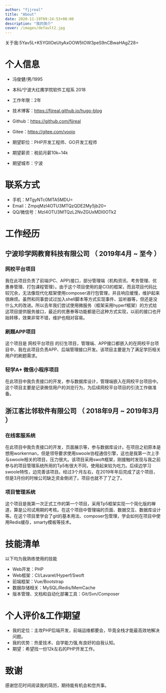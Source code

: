 ```yaml
---
author: "fjjreal"
title: "About"
date: 2020-11-19T09:24:53+08:00
description: "我的简介"
cover: /images/default2.jpg
---
```


关于我:5Yav5L+K5YGlIOeUtyAxOOW5tOW3peS9nCBwaHAgZ28=
<!--more-->

# 个人信息

 - 冯俊健/男/1995
 - 本科/宁波大红鹰学院软件工程系 2018
 - 工作年限：2年
 - 技术博客：https://fjjreal.github.io/hugo-blog
 - Github：https://github.com/fjjreal 
 - Gitee：https://gitee.com/voojo

 - 期望职位：PHP开发工程师、GO开发工程师
 - 期望薪资：税前月薪10k~14k
 - 期望城市：宁波


# 联系方式

- 手机：MTgyNTc0MTA5MDU=
- Email：ZmpqMzI4OTU3MTQzQDE2My5jb20=
- QQ/微信号：MzI4OTU3MTQzL2NvZGUxMDI0OTk2


# 工作经历

## 宁波珍学网教育科技有限公司 （ 2019年4月 ~ 至今 ）

### 网校平台项目 
我在此项目负责了前端(PC、APP)接口，部分管理端（机构资讯、考务管理、优惠券管理、打包课程管理）。由于这个项目使用的是CI3的框架，而且项目代码比较冗余，无法像现代化框架使用composer进行包管理，并且响应缓慢，维护起来很麻烦。虽然和同事尝试过加入shell脚本等方式实现事件、监听器等，但还是没什么大的改进。所以去年我们尝试使用微服务（框架采用hyperf框架）的方式给这项目提供服务接口，最近的优惠券等功能都是已这种方式实现，以前的接口也开始转移，效果非常不错，维护也相对容易。

### 刷题APP项目 
这个项目是 网校平台项目 的衍生项目，管理端、APP接口都嵌入的在网校平台项目中，我在此项目负责APP、后端管理接口开发。该项目主要是为了满足学历相关用户的刷题需求。

### 轻学A+ 微信小程序项目

在此项目中我负责接口的开发，参与数据库设计，管理端嵌入在网校平台项目中。这个项目主要是记录微信用户的浏览行为，为后续网校平台项目的引流工作做准备。

  
## 浙江客比邻软件有限公司 （ 2018年9月 ~ 2019年3月 ）

### 在线客服系统 
在此项目中我负责接口的开发，页面展示等，参与数据库设计。在项目之初原本是想用workerman，但是领导要求使用swoole协程通信引擎，这也是我第一次上手与swoole相关的项目，压力很大。该项目采用swoft框架，刚接触时发现与我之前参与的项目管理系统所用的Tp5有很大不同，使用起来较为吃力。后续边学习swoole特性，边完善该项目。经过3个月左右，在2019年年后完成了这个项目，但是3月份的时候公司缺乏资金倒闭了。项目也就不了了之了。


### 项目管理系统  
这个项目是我第一次正式工作的第一个项目，采用Tp5框架实现一个简化版的禅道，算是公司试用期的考核。在这个项目中管理端的页面、数据交互、数据库设计等。在这个项目里学会了git的基本用法、composer包管理，学会如何在项目中使用Redis缓存，smarty模板等技术。
    
# 技能清单

以下均为我熟练使用的技能

- Web开发：PHP
- Web框架：CI/Lavarel/Hyperf/Swoft
- 前端框架：Vue/Bootstrap
- 数据存储相关：MySQL/Redis/MemCache
- 版本管理、文档和自动化部署工具：Git/Svn/Composer

# 个人评价&工作期望
- 我的定位：主攻PHP后端开发，前端运维都要会，毕竟全栈才能最高效地解决问题。
- 我的优势：热爱技术、自学能力强,有良好的自我认知。
- 期望：希望找一份12k左右的PHP开发工作。

# 致谢
感谢您花时间阅读我的简历，期待能有机会和您共事。